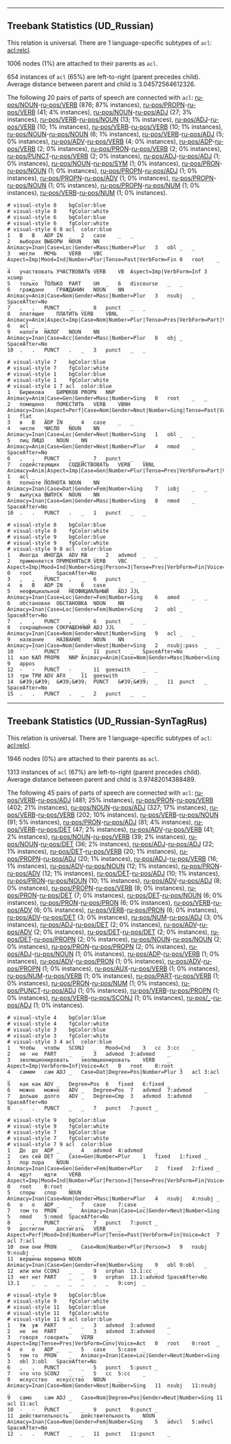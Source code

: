 

--------------------------------------------------------------------------------

## Treebank Statistics (UD_Russian)

This relation is universal.
There are 1 language-specific subtypes of `acl`: [acl:relcl]().

1006 nodes (1%) are attached to their parents as `acl`.

654 instances of `acl` (65%) are left-to-right (parent precedes child).
Average distance between parent and child is 3.04572564612326.

The following 20 pairs of parts of speech are connected with `acl`: [ru-pos/NOUN]()-[ru-pos/VERB]() (876; 87% instances), [ru-pos/PROPN]()-[ru-pos/VERB]() (41; 4% instances), [ru-pos/NOUN]()-[ru-pos/ADJ]() (27; 3% instances), [ru-pos/VERB]()-[ru-pos/NOUN]() (13; 1% instances), [ru-pos/ADJ]()-[ru-pos/VERB]() (10; 1% instances), [ru-pos/VERB]()-[ru-pos/VERB]() (10; 1% instances), [ru-pos/NOUN]()-[ru-pos/NOUN]() (6; 1% instances), [ru-pos/VERB]()-[ru-pos/ADJ]() (5; 0% instances), [ru-pos/ADV]()-[ru-pos/VERB]() (4; 0% instances), [ru-pos/ADP]()-[ru-pos/VERB]() (2; 0% instances), [ru-pos/PRON]()-[ru-pos/VERB]() (2; 0% instances), [ru-pos/PUNCT]()-[ru-pos/VERB]() (2; 0% instances), [ru-pos/ADJ]()-[ru-pos/ADJ]() (1; 0% instances), [ru-pos/NOUN]()-[ru-pos/SYM]() (1; 0% instances), [ru-pos/PRON]()-[ru-pos/NOUN]() (1; 0% instances), [ru-pos/PROPN]()-[ru-pos/ADJ]() (1; 0% instances), [ru-pos/PROPN]()-[ru-pos/ADV]() (1; 0% instances), [ru-pos/PROPN]()-[ru-pos/NOUN]() (1; 0% instances), [ru-pos/PROPN]()-[ru-pos/NUM]() (1; 0% instances), [ru-pos/VERB]()-[ru-pos/NUM]() (1; 0% instances).


~~~ conllu
# visual-style 8	bgColor:blue
# visual-style 8	fgColor:white
# visual-style 6	bgColor:blue
# visual-style 6	fgColor:white
# visual-style 6 8 acl	color:blue
1	В	В	ADP	IN	_	2	case	_	_
2	выборах	ВЫБОРЫ	NOUN	NN	Animacy=Inan|Case=Loc|Gender=Masc|Number=Plur	3	obl	_	_
3	могли	МОЧЬ	VERB	VBC	Aspect=Imp|Mood=Ind|Number=Plur|Tense=Past|VerbForm=Fin	0	root	_	_
4	участвовать	УЧАСТВОВАТЬ	VERB	VB	Aspect=Imp|VerbForm=Inf	3	xcomp	_	_
5	только	ТОЛЬКО	PART	UH	_	6	discourse	_	_
6	граждане	ГРАЖДАНИН	NOUN	NN	Animacy=Anim|Case=Nom|Gender=Masc|Number=Plur	3	nsubj	_	SpaceAfter=No
7	,	,	PUNCT	,	_	8	punct	_	_
8	платящие	ПЛАТИТЬ	VERB	VBNL	Animacy=Anim|Aspect=Imp|Case=Nom|Number=Plur|Tense=Pres|VerbForm=Part|Voice=Act	6	acl	_	_
9	налоги	НАЛОГ	NOUN	NN	Animacy=Inan|Case=Acc|Gender=Masc|Number=Plur	8	obj	_	SpaceAfter=No
10	.	.	PUNCT	.	_	3	punct	_	_

~~~


~~~ conllu
# visual-style 7	bgColor:blue
# visual-style 7	fgColor:white
# visual-style 1	bgColor:blue
# visual-style 1	fgColor:white
# visual-style 1 7 acl	color:blue
1	Бирюкова	БИРЮКОВ	PROPN	NNP	Animacy=Anim|Case=Gen|Gender=Masc|Number=Sing	0	root	_	_
2	помещено	ПОМЕСТИТЬ	VERB	VBNH	Animacy=Inan|Aspect=Perf|Case=Nom|Gender=Neut|Number=Sing|Tense=Past|Variant=Short|VerbForm=Part|Voice=Pass	1	flat	_	_
3	в	В	ADP	IN	_	4	case	_	_
4	числе	ЧИСЛО	NOUN	NN	Animacy=Inan|Case=Loc|Gender=Neut|Number=Sing	1	obl	_	_
5	лиц	ЛИЦО	NOUN	NN	Animacy=Anim|Case=Gen|Gender=Neut|Number=Plur	4	nmod	_	SpaceAfter=No
6	,	,	PUNCT	,	_	7	punct	_	_
7	содействующих	СОДЕЙСТВОВАТЬ	VERB	VBNL	Animacy=Anim|Aspect=Imp|Case=Gen|Number=Plur|Tense=Pres|VerbForm=Part|Voice=Act	1	acl	_	_
8	полноте	ПОЛНОТА	NOUN	NN	Animacy=Inan|Case=Dat|Gender=Fem|Number=Sing	7	iobj	_	_
9	выпуска	ВЫПУСК	NOUN	NN	Animacy=Inan|Case=Gen|Gender=Masc|Number=Sing	8	nmod	_	SpaceAfter=No
10	.	.	PUNCT	.	_	1	punct	_	_

~~~


~~~ conllu
# visual-style 8	bgColor:blue
# visual-style 8	fgColor:white
# visual-style 9	bgColor:blue
# visual-style 9	fgColor:white
# visual-style 9 8 acl	color:blue
1	Иногда	ИНОГДА	ADV	RB	_	2	advmod	_	_
2	применяется	ПРИМЕНЯТЬСЯ	VERB	VBC	Aspect=Imp|Mood=Ind|Number=Sing|Person=3|Tense=Pres|VerbForm=Fin|Voice=Mid	0	root	_	SpaceAfter=No
3	,	,	PUNCT	,	_	6	punct	_	_
4	в	В	ADP	IN	_	6	case	_	_
5	неофициальной	НЕОФИЦИАЛЬНЫЙ	ADJ	JJL	Animacy=Inan|Case=Loc|Gender=Fem|Number=Sing	6	amod	_	_
6	обстановке	ОБСТАНОВКА	NOUN	NN	Animacy=Inan|Case=Loc|Gender=Fem|Number=Sing	2	obl	_	SpaceAfter=No
7	,	,	PUNCT	,	_	6	punct	_	_
8	сокращённое	СОКРАЩЕННЫЙ	ADJ	JJL	Animacy=Inan|Case=Nom|Gender=Neut|Number=Sing	9	acl	_	_
9	название	НАЗВАНИЕ	NOUN	NN	Animacy=Inan|Case=Nom|Gender=Neut|Number=Sing	2	nsubj:pass	_	_
10	``	``	PUNCT	``	_	11	punct	_	SpaceAfter=No
11	кап	КАП	PROPN	NNP	Animacy=Anim|Case=Nom|Gender=Masc|Number=Sing	9	appos	_	_
12	-	-	PUNCT	-	_	11	goeswith	_	_
13	три	ТРИ	ADV	AFX	_	11	goeswith	_	_
14	&#39;&#39;	&#39;&#39;	PUNCT	&#39;&#39;	_	11	punct	_	SpaceAfter=No
15	.	.	PUNCT	.	_	2	punct	_	_

~~~




--------------------------------------------------------------------------------

## Treebank Statistics (UD_Russian-SynTagRus)

This relation is universal.
There are 1 language-specific subtypes of `acl`: [acl:relcl]().

1946 nodes (0%) are attached to their parents as `acl`.

1313 instances of `acl` (67%) are left-to-right (parent precedes child).
Average distance between parent and child is 3.97482014388489.

The following 45 pairs of parts of speech are connected with `acl`: [ru-pos/VERB]()-[ru-pos/ADJ]() (481; 25% instances), [ru-pos/PRON]()-[ru-pos/VERB]() (402; 21% instances), [ru-pos/NOUN]()-[ru-pos/ADJ]() (327; 17% instances), [ru-pos/VERB]()-[ru-pos/VERB]() (202; 10% instances), [ru-pos/VERB]()-[ru-pos/NOUN]() (91; 5% instances), [ru-pos/PRON]()-[ru-pos/ADJ]() (81; 4% instances), [ru-pos/VERB]()-[ru-pos/DET]() (47; 2% instances), [ru-pos/ADV]()-[ru-pos/VERB]() (41; 2% instances), [ru-pos/NOUN]()-[ru-pos/VERB]() (39; 2% instances), [ru-pos/NOUN]()-[ru-pos/DET]() (36; 2% instances), [ru-pos/ADJ]()-[ru-pos/ADJ]() (22; 1% instances), [ru-pos/DET]()-[ru-pos/VERB]() (20; 1% instances), [ru-pos/PROPN]()-[ru-pos/ADJ]() (20; 1% instances), [ru-pos/ADJ]()-[ru-pos/VERB]() (16; 1% instances), [ru-pos/ADV]()-[ru-pos/NOUN]() (12; 1% instances), [ru-pos/PRON]()-[ru-pos/ADV]() (12; 1% instances), [ru-pos/DET]()-[ru-pos/ADJ]() (10; 1% instances), [ru-pos/PRON]()-[ru-pos/NOUN]() (10; 1% instances), [ru-pos/ADV]()-[ru-pos/ADJ]() (8; 0% instances), [ru-pos/PROPN]()-[ru-pos/VERB]() (8; 0% instances), [ru-pos/PRON]()-[ru-pos/DET]() (7; 0% instances), [ru-pos/DET]()-[ru-pos/NOUN]() (6; 0% instances), [ru-pos/PRON]()-[ru-pos/PRON]() (6; 0% instances), [ru-pos/VERB]()-[ru-pos/ADV]() (6; 0% instances), [ru-pos/VERB]()-[ru-pos/PRON]() (6; 0% instances), [ru-pos/ADV]()-[ru-pos/DET]() (3; 0% instances), [ru-pos/NUM]()-[ru-pos/ADJ]() (3; 0% instances), [ru-pos/ADJ]()-[ru-pos/DET]() (2; 0% instances), [ru-pos/ADV]()-[ru-pos/ADV]() (2; 0% instances), [ru-pos/DET]()-[ru-pos/DET]() (2; 0% instances), [ru-pos/DET]()-[ru-pos/PROPN]() (2; 0% instances), [ru-pos/NOUN]()-[ru-pos/NOUN]() (2; 0% instances), [ru-pos/PRON]()-[ru-pos/PROPN]() (2; 0% instances), [ru-pos/ADJ]()-[ru-pos/NOUN]() (1; 0% instances), [ru-pos/ADP]()-[ru-pos/VERB]() (1; 0% instances), [ru-pos/ADV]()-[ru-pos/PRON]() (1; 0% instances), [ru-pos/ADV]()-[ru-pos/PROPN]() (1; 0% instances), [ru-pos/AUX]()-[ru-pos/VERB]() (1; 0% instances), [ru-pos/NUM]()-[ru-pos/VERB]() (1; 0% instances), [ru-pos/PART]()-[ru-pos/VERB]() (1; 0% instances), [ru-pos/PRON]()-[ru-pos/NUM]() (1; 0% instances), [ru-pos/PUNCT]()-[ru-pos/ADJ]() (1; 0% instances), [ru-pos/VERB]()-[ru-pos/PROPN]() (1; 0% instances), [ru-pos/VERB]()-[ru-pos/SCONJ]() (1; 0% instances), [ru-pos/_]()-[ru-pos/ADJ]() (1; 0% instances).


~~~ conllu
# visual-style 4	bgColor:blue
# visual-style 4	fgColor:white
# visual-style 3	bgColor:blue
# visual-style 3	fgColor:white
# visual-style 3 4 acl	color:blue
1	Чтобы	чтобы	SCONJ	_	Mood=Cnd	3	cc	3:cc	_
2	не	не	PART	_	_	3	advmod	3:advmod	_
3	эволюционировать	эволюционировать	VERB	_	Aspect=Imp|VerbForm=Inf|Voice=Act	0	root	0:root	_
4	самим	сам	ADJ	_	Case=Dat|Degree=Pos|Number=Plur	3	acl	3:acl	_
5	как	как	ADV	_	Degree=Pos	6	fixed	6:fixed	_
6	можно	можно	ADV	_	Degree=Pos	7	advmod	7:advmod	_
7	дольше	долго	ADV	_	Degree=Cmp	3	advmod	3:advmod	SpaceAfter=No
8	.	.	PUNCT	_	_	7	punct	7:punct	_

~~~


~~~ conllu
# visual-style 9	bgColor:blue
# visual-style 9	fgColor:white
# visual-style 7	bgColor:blue
# visual-style 7	fgColor:white
# visual-style 7 9 acl	color:blue
1	До	до	ADP	_	_	4	advmod	4:advmod	_
2	сих	сей	DET	_	Case=Gen|Number=Plur	1	fixed	1:fixed	_
3	пор	пора	NOUN	_	Animacy=Inan|Case=Gen|Gender=Fem|Number=Plur	2	fixed	2:fixed	_
4	идут	идти	VERB	_	Aspect=Imp|Mood=Ind|Number=Plur|Person=3|Tense=Pres|VerbForm=Fin|Voice=Act	0	root	0:root	_
5	споры	спор	NOUN	_	Animacy=Inan|Case=Nom|Gender=Masc|Number=Plur	4	nsubj	4:nsubj	_
6	о	о	ADP	_	_	7	case	7:case	_
7	том	то	PRON	_	Animacy=Inan|Case=Loc|Gender=Neut|Number=Sing	5	nmod	5:nmod	SpaceAfter=No
8	,	,	PUNCT	_	_	7	punct	7:punct	_
9	достигли	достигать	VERB	_	Aspect=Perf|Mood=Ind|Number=Plur|Tense=Past|VerbForm=Fin|Voice=Act	7	acl	7:acl	_
10	они	они	PRON	_	Case=Nom|Number=Plur|Person=3	9	nsubj	9:nsubj	_
11	вершины	вершина	NOUN	_	Animacy=Inan|Case=Gen|Gender=Fem|Number=Sing	9	obl	9:obl	_
12	или	или	CCONJ	_	_	9	orphan	13.1:cc	_
13	нет	нет	PART	_	_	9	orphan	13.1:advmod	SpaceAfter=No
13.1	_	_	_	_	_	_	_	9:conj	_

~~~


~~~ conllu
# visual-style 9	bgColor:blue
# visual-style 9	fgColor:white
# visual-style 11	bgColor:blue
# visual-style 11	fgColor:white
# visual-style 11 9 acl	color:blue
1	Уж	уж	PART	_	_	3	advmod	3:advmod	_
2	не	не	PART	_	_	3	advmod	3:advmod	_
3	говоря	говорить	VERB	_	Aspect=Imp|Tense=Pres|VerbForm=Conv|Voice=Act	0	root	0:root	_
4	о	о	ADP	_	_	5	case	5:case	_
5	том	то	PRON	_	Animacy=Inan|Case=Loc|Gender=Neut|Number=Sing	3	obl	3:obl	SpaceAfter=No
6	,	,	PUNCT	_	_	5	punct	5:punct	_
7	что	что	SCONJ	_	_	5	cc	5:cc	_
8	искусство	искусство	NOUN	_	Animacy=Inan|Case=Nom|Gender=Neut|Number=Sing	11	nsubj	11:nsubj	_
9	само	сам	ADJ	_	Case=Nom|Degree=Pos|Gender=Neut|Number=Sing	11	acl	11:acl	_
10	-	-	PUNCT	_	_	9	punct	9:punct	_
11	действительность	действительность	NOUN	_	Animacy=Inan|Case=Nom|Gender=Fem|Number=Sing	5	advcl	5:advcl	SpaceAfter=No
12	.	.	PUNCT	_	_	11	punct	11:punct	_

~~~


